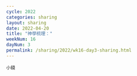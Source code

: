 ```yaml
---
cycle: 2022
categories: sharing
layout: sharing
date: 2022-04-20
title: "神學梳理："
weekNum: 16
dayNum: 3
permalink: /sharing/2022/wk16-day3-sharing.html
---
```


[](https://eccseattle.github.io/media/sharing/2022/wk016/2022-04-20-bin.m4a)

`小錢`
